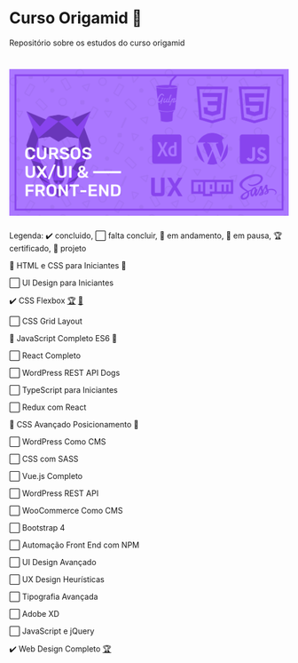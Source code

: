 <h1> Curso Origamid 🐺</h1>
Repositório sobre os estudos do curso origamid
<h1 align="center">
    <img alt="Origamid" src="banner.png" width="700px" />
</h1>

<p>Legenda: ✔️ concluido, ⬜ falta concluir, 🚧 em andamento, 🛑 em pausa, 🏆 certificado,  📂 projeto </p>
 
<p>🚧 HTML e CSS para Iniciantes 🚧</p>
<p>⬜ UI Design para Iniciantes</p>
<p>✔️ CSS Flexbox <a target="_blank" href="https://www.origamid.com/certificate/f21f6a84/">🏆</a> <a target="_blank" href="https://github.com/mnagahama/flexblog"> 📂</a> </p>
<p>⬜ CSS Grid Layout</p>
<p>🛑 JavaScript Completo ES6 🛑</p>
<p>⬜ React Completo</p>
<p>⬜ WordPress REST API Dogs</p>
<p>⬜ TypeScript para Iniciantes</p>
<p>⬜ Redux com React</p>
<p>🛑 CSS Avançado Posicionamento 🛑</p> 
<p>⬜ WordPress Como CMS</p>
<p>⬜ CSS com SASS</p>
<p>⬜ Vue.js Completo</p>
<p>⬜ WordPress REST API</p>
<p>⬜ WooCommerce Como CMS</p>
<p>⬜ Bootstrap 4</p>
<p>⬜ Automação Front End com NPM</p>
<p>⬜ UI Design Avançado</p>
<p>⬜ UX Design Heurísticas</p>
<p>⬜ Tipografia Avançada</p>
<p>⬜ Adobe XD</p>
<p>⬜ JavaScript e jQuery </p>
<p>✔️ Web Design Completo <a target="_blank" href="https://www.origamid.com/certificate/6d1a7bde/">🏆</a></p>
